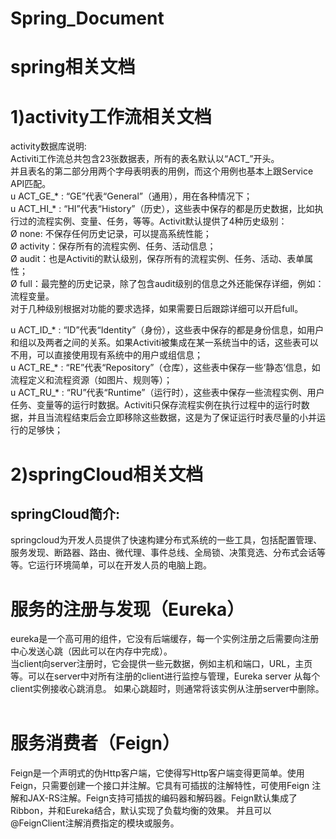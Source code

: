 # Spring_Document
# spring相关文档

# 1)activity工作流相关文档  
activity数据库说明:  
Activiti工作流总共包含23张数据表，所有的表名默认以“ACT_”开头。  
并且表名的第二部分用两个字母表明表的用例，而这个用例也基本上跟Service API匹配。  
u  ACT_GE_* : “GE”代表“General”（通用），用在各种情况下；  
u  ACT_HI_* : “HI”代表“History”（历史），这些表中保存的都是历史数据，比如执行过的流程实例、变量、任务，等等。Activit默认提供了4种历史级别：  
Ø  none: 不保存任何历史记录，可以提高系统性能；  
Ø  activity：保存所有的流程实例、任务、活动信息；  
Ø  audit：也是Activiti的默认级别，保存所有的流程实例、任务、活动、表单属性；  
Ø  full：最完整的历史记录，除了包含audit级别的信息之外还能保存详细，例如：流程变量。  
对于几种级别根据对功能的要求选择，如果需要日后跟踪详细可以开启full。  
  
u  ACT_ID_* : “ID”代表“Identity”（身份），这些表中保存的都是身份信息，如用户和组以及两者之间的关系。如果Activiti被集成在某一系统当中的话，这些表可以不用，可以直接使用现有系统中的用户或组信息；  
u  ACT_RE_* : “RE”代表“Repository”（仓库），这些表中保存一些‘静态’信息，如流程定义和流程资源（如图片、规则等）；  
u  ACT_RU_* : “RU”代表“Runtime”（运行时），这些表中保存一些流程实例、用户任务、变量等的运行时数据。Activiti只保存流程实例在执行过程中的运行时数据，并且当流程结束后会立即移除这些数据，这是为了保证运行时表尽量的小并运行的足够快；  



# 2)springCloud相关文档  
## springCloud简介:
springcloud为开发人员提供了快速构建分布式系统的一些工具，包括配置管理、服务发现、断路器、路由、微代理、事件总线、全局锁、决策竞选、分布式会话等等。它运行环境简单，可以在开发人员的电脑上跑。  
# 服务的注册与发现（Eureka） 
eureka是一个高可用的组件，它没有后端缓存，每一个实例注册之后需要向注册中心发送心跳（因此可以在内存中完成）。  
当client向server注册时，它会提供一些元数据，例如主机和端口，URL，主页等。可以在server中对所有注册的client进行监控与管理，Eureka server 从每个client实例接收心跳消息。 如果心跳超时，则通常将该实例从注册server中删除。  
# 服务消费者（Feign）   
Feign是一个声明式的伪Http客户端，它使得写Http客户端变得更简单。使用Feign，只需要创建一个接口并注解。它具有可插拔的注解特性，可使用Feign 注解和JAX-RS注解。Feign支持可插拔的编码器和解码器。Feign默认集成了Ribbon，并和Eureka结合，默认实现了负载均衡的效果。
并且可以@FeignClient注解消费指定的模块或服务。  

